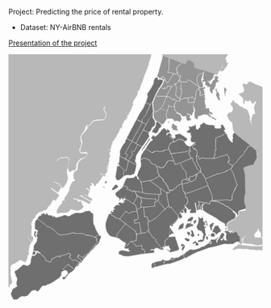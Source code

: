 
Project: Predicting the price of rental property.

- Dataset: NY-AirBNB rentals

[Presentation of the project](https://github.com/ishandahal/price_prediction/blob/main/Price%20Prediction.pdf)

![NY City](https://github.com/ishandahal/price_prediction/blob/main/New_York_City_.png)

